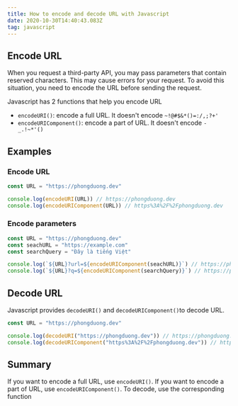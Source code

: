 ```yaml
---
title: How to encode and decode URL with Javascript
date: 2020-10-30T14:40:43.083Z
tag: javascript
---
```

## Encode URL

When you request a third-party API, you may pass parameters that contain reserved characters. This may cause errors for your request. To avoid this situation, you need to encode the URL before sending the request. 

Javascript has 2 functions that help you encode URL

* `encodeURI()`: encode a full URL. It doesn't encode `~!@#$&*()=:/,;?+'` 
* `encodeURIComponent()`: encode a part of URL. It doesn't encode `-_.!~*'()` 

## Examples

### Encode URL

```javascript
const URL = "https://phongduong.dev"

console.log(encodeURI(URL)) // https://phongduong.dev
console.log(encodeURIComponent(URL)) // https%3A%2F%2Fphongduong.dev


```

### Encode parameters

```javascript
const URL = "https://phongduong.dev"
const seachURL = "https://example.com"
const searchQuery = "Đây là tiếng Việt"

console.log(`${URL}?url=${encodeURIComponent(seachURL)}`) // https://phongduong.dev?url=https%3A%2F%2Fexample.com
console.log(`${URL}?q=${encodeURIComponent(searchQuery)}`) // https://phongduong.dev?q=%C4%90%C3%A2y%20l%C3%A0%20ti%E1%BA%BFng%20Vi%E1%BB%87t

```

## Decode URL

Javascript provides `decodeURI()` and `decodeURIComponent()`to decode URL.

```javascript
const URL = "https://phongduong.dev"

console.log(decodeURI("https://phongduong.dev")) // https://phongduong.dev
console.log(decodeURIComponent("https%3A%2F%2Fphongduong.dev")) // https://phongduong.dev
```

## Summary

If you want to encode a full URL, use `encodeURI()`. If you want to encode a part of URL, use `encodeURIComponent()`. To decode, use the corresponding function